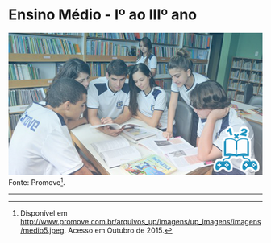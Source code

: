 # Ensino Médio - Iº ao IIIº ano   

![Ensino Médio - Iº ao IIIº ano](/imagens/ensino/ensino-medio.jpg "Ensino Médio")  
Fonte: Promove[^1].




---  
[^1]: Disponível em http://www.promove.com.br/arquivos_up/imagens/up_imagens/imagens/medio5.jpeg. Acesso em Outubro de 2015.
